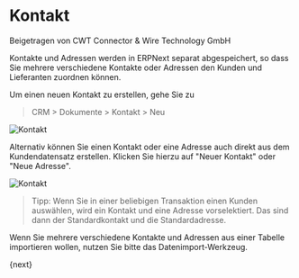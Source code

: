 <!-- add-breadcrumbs -->
# Kontakt
<span class="text-muted contributed-by">Beigetragen von CWT Connector & Wire Technology GmbH</span>

Kontakte und Adressen werden in ERPNext separat abgespeichert, so dass Sie mehrere verschiedene Kontakte oder Adressen den Kunden und Lieferanten zuordnen können.

Um einen neuen Kontakt zu erstellen, gehe Sie zu

> CRM > Dokumente > Kontakt > Neu

<img class="screenshot" alt="Kontakt" src="/docs/assets/img/crm/contact.png">

Alternativ können Sie einen Kontakt oder eine Adresse auch direkt aus dem Kundendatensatz erstellen. Klicken Sie hierzu auf "Neuer Kontakt" oder "Neue Adresse".

<img class="screenshot" alt="Kontakt" src="/docs/assets/img/crm/contact-from-cust.png">

> Tipp: Wenn Sie in einer beliebigen Transaktion einen Kunden auswählen, wird ein Kontakt und eine Adresse vorselektiert. Das sind dann der Standardkontakt und die Standardadresse.

Wenn Sie mehrere verschiedene Kontakte und Adressen aus einer Tabelle importieren wollen, nutzen Sie bitte das Datenimport-Werkzeug.

{next}

